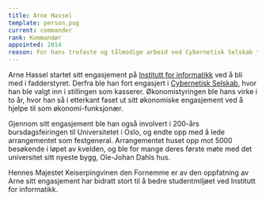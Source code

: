 ```yaml
---
title: Arne Hassel
template: person.pug
current: commander
rank: Kommandør
appointed: 2014
reason: For hans trofaste og tålmodige arbeid ved Cybernetisk Selskab tildeles Arne Hassel graden Kommandør av Hennes Majestet Keiserpingvinen den Fornemmes orden.
---
```


Arne Hassel startet sitt engasjement på [Institutt for informatikk](http://ifi.uio.no/) ved å bli med i fadderstyret. Derfra ble han fort engasjert i [Cybernetisk Selskab](http://cyb.no/), hvor han ble valgt inn i stillingen som kasserer. Økonomistyringen ble hans virke i to år, hvor han så i etterkant faset ut sitt økonomiske engasjement ved å hjelpe til som økonomi-funksjonær.

Gjennom sitt engasjement ble han også involvert i 200-års bursdagsfeiringen til Universitetet i Oslo, og endte opp med å lede arrangementet som festgeneral. Arrangementet huset opp mot 5000 besøkende i løpet av kvelden, og ble for mange deres første møte med det universitet sitt nyeste bygg, Ole-Johan Dahls hus.

Hennes Majestet Keiserpingvinen den Fornemme er av den oppfatning av Arne sitt engasjement har bidratt stort til å bedre studentmiljøet ved Institutt for informatikk.
